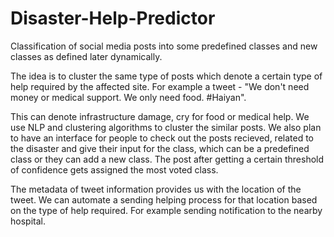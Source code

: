 # Disaster-Help-Predictor

Classification of social media posts into some predefined classes and new classes as defined later dynamically.

The idea is to cluster the same type of posts which denote a certain type of help required by the affected site. For example a tweet - "We don't need money or medical support. We only need food. #Haiyan". 

This can denote infrastructure damage, cry for food or medical help. We use NLP and clustering algorithms to cluster the similar posts. We also plan to have an interface for people to check out the posts recieved, related to the disaster and give their input for the class, which can be a predefined class or they can add a new class. The post after getting a certain threshold of confidence gets assigned the most voted class.

The metadata of tweet information provides us with the location of the tweet. We can automate a sending helping process for that location based on the type of help required. For example sending notification to the nearby hospital. 
